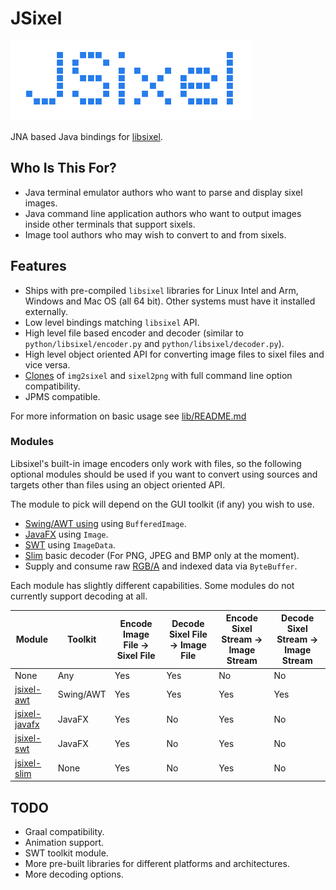 # JSixel

![JSixel Logo](./src/web/web-title.png "Logo")

JNA based Java bindings for [libsixel](https://github.com/saitoha/libsixel).

## Who Is This For?

 * Java terminal emulator authors who want to parse and display sixel images.
 * Java command line application authors who want to output images inside other terminals that support sixels.
 * Image tool authors who may wish to convert to and from sixels.

## Features

 * Ships with pre-compiled `libsixel` libraries for Linux Intel and Arm, Windows and Mac OS (all 64 bit). Other systems must have it installed externally.
 * Low level bindings matching `libsixel` API.
 * High level file based encoder and decoder (similar to `python/libsixel/encoder.py` and `python/libsixel/decoder.py`).
 * High level object oriented API for converting image files to sixel files and vice versa.
 * [Clones](converters/README.md) of `img2sixel` and `sixel2png` with full command line option compatibility.
 * JPMS compatible.
 
For more information on basic usage see [lib/README.md](lib/README.md)
 
### Modules

Libsixel's built-in image encoders only work with files, so the following optional modules should be used if you want to convert using sources 
and targets other than files using an object oriented API.

The module to pick will depend on the GUI toolkit (if any) you wish to use.  

 * [Swing/AWT using](awt/README.MD) using `BufferedImage`.
 * [JavaFX](javafx/README.MD) using `Image`.
 * [SWT](swt/README.md) using `ImageData`.
 * [Slim](slim/README.md) basic decoder (For PNG, JPEG and BMP only at the moment).
 * Supply and consume raw [RGB/A](lib/README.md) and indexed data via `ByteBuffer`.
 
 Each module has slightly different capabilities. Some modules do not currently support decoding at all.
 
 | Module | Toolkit | Encode Image File -> Sixel File | Decode Sixel File -> Image File | Encode Sixel Stream -> Image Stream | Decode Sixel Stream -> Image Stream |
 | ------ | ------- | ------------------------------- | ------------------------------- | ----------------------------------- | ----------------------------------- |
 | None   | Any | Yes | Yes | No | No |
 | [jsixel-awt](awt/README.MD) | Swing/AWT | Yes | Yes | Yes | Yes |
 | [jsixel-javafx](javafx/README.MD) | JavaFX | Yes | No | Yes | No |
 | [jsixel-swt](swt/README.MD) | JavaFX | Yes | No | Yes | No |
 | [jsixel-slim](slim/README.MD) | None | Yes | No | Yes | No |
 
## TODO 
 * Graal compatibility.
 * Animation support.
 * SWT toolkit module.
 * More pre-built libraries for different platforms and architectures.
 * More decoding options.